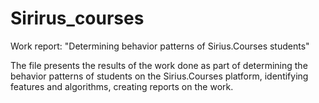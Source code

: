 # Sirirus_courses
Work report: "Determining behavior patterns of Sirius.Courses students"

The file presents the results of the work done as part of determining the behavior patterns of students on the Sirius.Courses platform, 
identifying features and algorithms, creating reports on the work.
